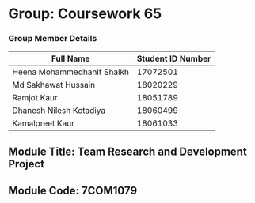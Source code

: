 # Group: Coursework 65 #

### Group Member Details ###

Full Name  | Student ID Number
------------- | -------------
Heena Mohammedhanif Shaikh | 17072501
Md Sakhawat Hussain | 18020229 
Ramjot Kaur | 18051789
Dhanesh Nilesh Kotadiya | 18060499
Kamalpreet Kaur | 18061033

## Module Title: Team Research and Development Project ##
## Module Code: 7COM1079 ##